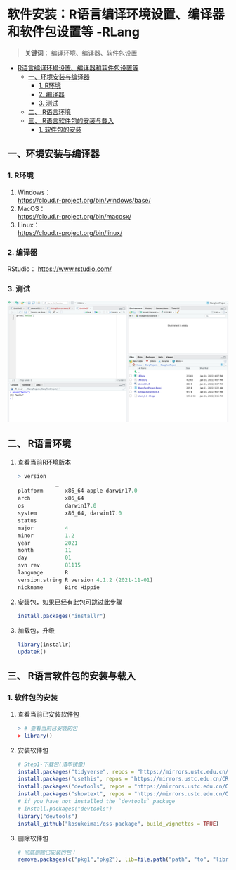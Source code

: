 # 软件安装：R语言编译环境设置、编译器和软件包设置等 -RLang
> **关键词**： 编译环境、编译器、软件包设置

<!-- @import "[TOC]" {cmd="toc" depthFrom=1 depthTo=6 orderedList=false} -->

<!-- code_chunk_output -->

- [R语言编译环境设置、编译器和软件包设置等](#r语言编译环境设置-编译器和软件包设置等)
  - [一、环境安装与编译器](#一-环境安装与编译器)
    - [1. R环境](#1-r环境)
    - [2. 编译器](#2-编译器)
    - [3. 测试](#3-测试)
  - [二、 R语言环境](#二-r语言环境)
  - [三、 R语言软件包的安装与载入](#三-r语言软件包的安装与载入)
    - [1. 软件包的安装](#1-软件包的安装)

<!-- /code_chunk_output -->




## 一、环境安装与编译器
### 1. R环境
1. Windows：  
    https://cloud.r-project.org/bin/windows/base/
2. MacOS：  
    https://cloud.r-project.org/bin/macosx/
3. Linux：  
    https://cloud.r-project.org/bin/linux/

### 2. 编译器  
RStudio： https://www.rstudio.com/

### 3. 测试  
![r语言环境测试](./pic/r语言环境测试.png)


## 二、 R语言环境
1. 查看当前R环境版本
    ```r
    > version
                _                           
    platform       x86_64-apple-darwin17.0     
    arch           x86_64                      
    os             darwin17.0                  
    system         x86_64, darwin17.0          
    status                                     
    major          4                           
    minor          1.2                         
    year           2021                        
    month          11                          
    day            01                          
    svn rev        81115                       
    language       R                           
    version.string R version 4.1.2 (2021-11-01)
    nickname       Bird Hippie   
    ```

2. 安装包，如果已经有此包可跳过此步骤
    ```r
    install.packages("installr")
    ```

3. 加载包，升级
    ```r
    library(installr)
    updateR()
    ```



## 三、 R语言软件包的安装与载入
### 1. 软件包的安装
1. 查看当前已安装软件包
    ```r
    > # 查看当前已安装的包
    > library()
    ```

2. 安装软件包
    ```r
    # Step1-下载包(清华镜像)
    install.packages("tidyverse", repos = "https://mirrors.ustc.edu.cn/CRAN/")
    install.packages("usethis", repos = "https://mirrors.ustc.edu.cn/CRAN/")
    install.packages("devtools", repos = "https://mirrors.ustc.edu.cn/CRAN/")
    install.packages("showtext", repos = "https://mirrors.ustc.edu.cn/CRAN/")
    # if you have not installed the `devtools` package
    # install.packages("devtools") 
    library("devtools")
    install_github("kosukeimai/qss-package", build_vignettes = TRUE)
    ```

3. 删除软件包
    ```r
    # 彻底删除已安装的包：
    remove.packages(c("pkg1","pkg2"), lib=file.path("path", "to", "library"))
    ```

